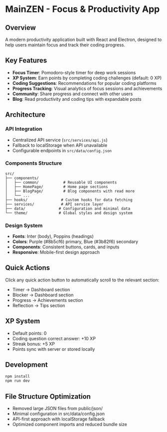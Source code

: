 # MainZEN - Focus & Productivity App

## Overview
A modern productivity application built with React and Electron, designed to help users maintain focus and track their coding progress.

## Key Features
- **Focus Timer**: Pomodoro-style timer for deep work sessions
- **XP System**: Earn points by completing coding challenges (default: 0 XP)
- **Coding Suggestions**: Recommendations for popular coding platforms
- **Progress Tracking**: Visual analytics of focus sessions and achievements
- **Community**: Share progress and connect with other users
- **Blog**: Read productivity and coding tips with expandable posts

## Architecture

### API Integration
- Centralized API service (`src/services/api.js`)
- Fallback to localStorage when API unavailable
- Configurable endpoints in `src/data/config.json`

### Components Structure
```
src/
├── components/
│   ├── common/           # Reusable UI components
│   ├── HomePage/         # Home page sections
│   ├── BlogPage/         # Blog components with read more
│   └── ...
├── hooks/               # Custom hooks for data fetching
├── services/            # API service layer
├── data/               # Configuration and minimal data
└── theme/              # Global styles and design system
```

### Design System
- **Fonts**: Inter (body), Poppins (headings)
- **Colors**: Purple (#8b5cf6) primary, Blue (#3b82f6) secondary
- **Components**: Consistent buttons, cards, and inputs
- **Responsive**: Mobile-first design approach

## Quick Actions
Click any quick action button to automatically scroll to the relevant section:
- Timer → Dashboard section
- Blocker → Dashboard section  
- Progress → Achievements section
- Reflection → Tips section

## XP System
- Default points: 0
- Coding question correct answer: +10 XP
- Streak bonus: +5 XP
- Points sync with server or stored locally

## Development
```bash
npm install
npm run dev
```

## File Structure Optimization
- Removed large JSON files from public/json/
- Minimal configuration in src/data/config.json
- API-first approach with localStorage fallback
- Optimized component imports and reduced bundle size